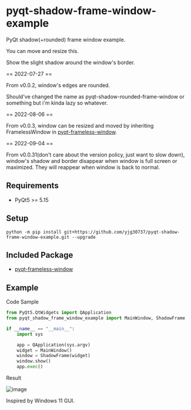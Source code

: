 # pyqt-shadow-frame-window-example
PyQt shadow(+rounded) frame window example.

You can move and resize this.

Show the slight shadow around the window's border.

== 2022-07-27 ==

From v0.0.2, window's edges are rounded.

Should've changed the name as pyqt-shadow-rounded-frame-window or something but i'm kinda lazy so whatever.

== 2022-08-06 ==

From v0.0.3, window can be resized and moved by inheriting FramelessWindow in <a href="https://github.com/yjg30737/pyqt-frameless-window.git">pyqt-frameless-window</a>.

== 2022-09-04 ==

From v0.0.31(don't care about the version policy, just want to slow down), window's shadow and border disappear when window is full screen or maximized. They will reappear when window is back to normal.

## Requirements
* PyQt5 >= 5.15

## Setup
`python -m pip install git+https://github.com/yjg30737/pyqt-shadow-frame-window-example.git --upgrade`

## Included Package
* <a href="https://github.com/yjg30737/pyqt-frameless-window.git">pyqt-frameless-window</a>

## Example
Code Sample
```python
from PyQt5.QtWidgets import QApplication
from pyqt_shadow_frame_window_example import MainWindow, ShadowFrame

if __name__ == "__main__":
    import sys

    app = QApplication(sys.argv)
    widget = MainWindow()
    window = ShadowFrame(widget)
    window.show()
    app.exec()
```

Result

![image](https://user-images.githubusercontent.com/55078043/181148746-f65b0b34-8aed-443f-bf15-c1604d450dc1.png)

Inspired by Windows 11 GUI.
